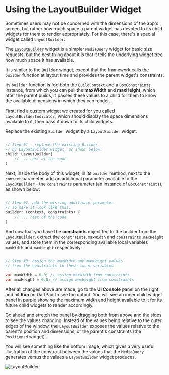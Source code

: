 # Using the LayoutBuilder Widget

Sometimes users may not be concerned with the dimensions of the app's screen, but rather how much space a parent widget has devoted to its child widgets for them to render appropriately. For this case, there's a special widget called ```LayoutBuilder```.

The [```LayoutBuilder```](https://api.flutter.dev/flutter/widgets/LayoutBuilder-class.html) widget is a simpler ```MediaQuery``` widget for basic size requests, but the best thing about it is that it tells the underlying widget tree how much space it has available.

It is similar to the ```Builder``` widget, except that the framework calls the ```builder``` function at layout time and provides the parent widget's constraints.

Its ```builder``` function is fed both the ```BuildContext``` and a ```BoxConstraints``` instance, from which you can pull the **maxWidth** and **maxHeight**, which after the parent builds, it passes these values to a child for them to know the available dimensions in which they can render.

First, find a custom widget we created for you called ```LayoutBuilderIndicator```, which should display the space dimensions available to it, then pass it down to its child widgets.

Replace the existing ```Builder``` widget by a ```LayoutBuilder``` widget:

```dart

// Step #1 - replace the existing Builder
// by LayoutBuilder widget, as shown below:
child: LayoutBuilder(
    // ... rest of the code
)

```

Next, inside the body of this widget, in its ```builder``` method, next to the ```context``` parameter, add an additional parameter available to the ```LayoutBuilder``` - the ```constraints``` parameter (an instance of ```BoxConstraints```), as shown below:

```dart

// Step #2: add the missing additional parameter
// so make it look like this:
builder: (context, constraints) {
    // ... rest of the code
}

```

And now that you have the **constraints** object fed to the builder from the ```LayoutBuilder```, extract the ```constraints.maxWidth``` and ```constraints.maxHeight``` values, and store them in the corresponding available local variables ```maxWidth``` and ```maxHeight``` respectively:

```dart

// Step #3: assign the maxWidth and maxHeight values
// from the constraints to these local variables

var maxWidth = 0.0; // assign maxWidth from constraints
var maxHeight = 0.0; // assign maxHeight from constraints

```

After all changes above are made, go to the **UI Console** panel on the right and hit **Run** on DartPad to see the output. You will see an inner child widget panel in purple showing the maximum width and height available to it for its future child widgets to render accordingly.

Go ahead and stretch the panel by dragging both from above and the sides to see the values changing. Instead of the values being relative to the outer edges of the window, the ```LayoutBuilder``` exposes the values relative to the parent's position and dimensions, or the parent's constraints (the ```Positioned``` widget).

You will see something like the bottom image, which gives a very useful illustration of the constrast between the values that the ```MediaQuery``` generates versus the values a ```LayoutBuilder``` widget produces.

![LayoutBuilder](https://romanejaquez.github.io/responsive-ui-flutter-workshop/images/s3-1.png)